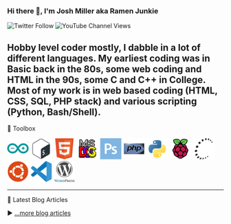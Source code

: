 ### Hi there 👋, I'm Josh Miller aka Ramen Junkie 

![Twitter Follow](https://img.shields.io/twitter/follow/RamenJunkie?style=social)
![YouTube Channel Views](https://img.shields.io/youtube/channel/views/UCc2DFpluNXdO72AAbpAZ8dA?style=social)

Hobby level coder mostly, I dabble in a lot of different languages.  My earliest coding was in Basic back in the 80s, some web coding and HTML in the 90s, some C and C++ in College.  Most of my work is in web based coding (HTML, CSS, SQL, PHP stack) and various scripting (Python, Bash/Shell).
---

🧰 Toolbox

<img src="https://github.com/devicons/devicon/blob/master/icons/arduino/arduino-original.svg" alt="Arduino Logo" width="50" height="50"/> <img src="https://github.com/devicons/devicon/blob/master/icons/bash/bash-original.svg" alt="Bash Logo" width="50" height="50"/> <img src="https://github.com/devicons/devicon/blob/master/icons/html5/html5-original.svg" alt="HTML Logo" width="50" height="50"/> <img src="https://github.com/devicons/devicon/blob/master/icons/msdos/msdos-original.svg" alt="DOS Logo" width="50" height="50"/> <img src="https://github.com/devicons/devicon/blob/master/icons/photoshop/photoshop-plain.svg" alt="Photoshop Logo" width="50" height="50"/> <img src="https://github.com/devicons/devicon/blob/master/icons/php/php-original.svg" alt="PHP Logo" width="50" height="50"/> <img src="https://github.com/devicons/devicon/blob/master/icons/python/python-original.svg" alt="Python Logo" width="50" height="50"/> <img src="https://github.com/devicons/devicon/blob/master/icons/raspberrypi/raspberrypi-original.svg" alt="Raspberry Pi Logo" width="50" height="50"/> <img src="https://github.com/devicons/devicon/blob/master/icons/ssh/ssh-original.svg" alt="SSH Logo" width="50" height="50"/> <img src="https://github.com/devicons/devicon/blob/master/icons/ubuntu/ubuntu-plain.svg" alt="Ubuntu Logo" width="50" height="50"/> <img src="https://github.com/devicons/devicon/blob/master/icons/vscode/vscode-original.svg" alt="VSCode Logo" width="50" height="50"/> <img src="https://github.com/devicons/devicon/blob/master/icons/wordpress/wordpress-original.svg" alt="Wordpress Logo" width="50" height="50"/> 

---

📘 Latest Blog Articles

<!-- BLOG-POST-LIST:START -->
<!-- BLOG-POST-LIST:END -->

▶ [...more blog articles](https://bloggingintensifies.com)
<!--
---

## &#x1f4c8; My GitHub Stats

[![Top Langs](https://github-readme-stats.vercel.app/api/top-langs/?username=ramenjunkie&hide=java,html,css&theme=radical)](https://github.com/anuraghazra/github-readme-stats)

[![Josh's GitHub stats](https://github-readme-stats.vercel.app/api?username=ramenjunkie&theme=radical)](https://github.com/anuraghazra/github-readme-stats)



-->

<!--
**RamenJunkie/RamenJunkie** is a ✨ _special_ ✨ repository because its `README.md` (this file) appears on your GitHub profile.

Here are some ideas to get you started:

- 🔭 I’m currently working on ...
- 🌱 I’m currently learning ...
- 👯 I’m looking to collaborate on ...
- 🤔 I’m looking for help with ...
- 💬 Ask me about ...
- 📫 How to reach me: ...
- 😄 Pronouns: ...
- ⚡ Fun fact: ...
-->
